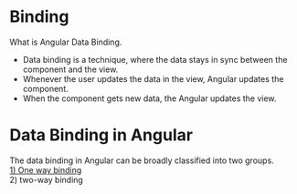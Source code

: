 # Binding

What is Angular Data Binding. <br>
- Data binding is a technique, where the data stays in sync between the component and the view. 
- Whenever the user updates the data in the view, Angular updates the component. 
- When the component gets new data, the Angular updates the view.

# Data Binding in Angular
The data binding in Angular can be broadly classified into two groups.  <br>
[1) One way binding](https://github.com/Girish-GAP/Angular/tree/main/Binding/One%20way%20binding)  <br>
2) two-way binding
<br>

